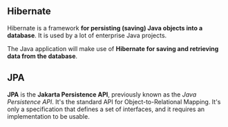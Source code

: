 ## Hibernate

Hibernate is a framework **for persisting (saving) Java objects into a database**. It is used by a lot of enterprise Java projects.

The Java application will make use of **Hibernate for saving and retrieving data from the database**.

## JPA 

**JPA** is the **Jakarta Persistence API**, previously known as the *Java Persistence API*. It's the standard API for Object-to-Relational Mapping. It's only a specification that defines a set of interfaces, and it requires an implementation to be usable.
